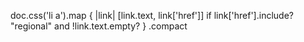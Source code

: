   doc.css('li a').map { |link| [link.text, link['href']] if link['href'].include? "regional" and !link.text.empty? } .compact
